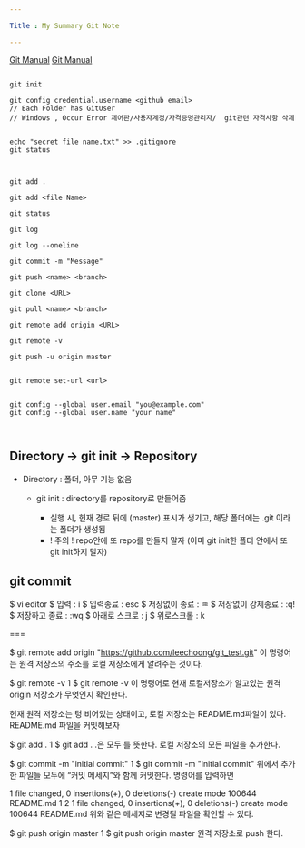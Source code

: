 ```yaml
---

Title : My Summary Git Note

---
```


[Git Manual](https://heecheolman.tistory.com/55)
[Git Manual](https://sukvvon.tistory.com/43)


```

git init

git config credential.username <github email>
// Each Folder has GitUser
// Windows , Occur Error 제어판/사용자계정/자격증명관리자/  git관련 자격사항 삭제


echo "secret file name.txt" >> .gitignore 
git status



git add .

git add <file Name>

git status

git log 

git log --oneline

git commit -m "Message"

git push <name> <branch>

git clone <URL>

git pull <name> <branch>

git remote add origin <URL>

git remote -v

git push -u origin master


git remote set-url <url>


git config --global user.email "you@example.com"
git config --global user.name "your name"



```

## Directory → git init → Repository
* Directory : 폴더, 아무 기능 없음
  * git init : directory를 repository로 만들어줌

    * 실행 시, 현재 경로 뒤에 (master) 표시가 생기고, 해당 폴더에는 .git 이라는 폴더가 생성됨
    * ! 주의 ! repo안에 또 repo를 만들지 말자 (이미 git init한 폴더 안에서 또 git init하지 말자)

## git commit
$ vi editor
$  입력 : i
$  입력종료 : esc
$  저장없이 종료 : ♒
$  저장없이 강제종료 : :q! 
$  저장하고 종료 :  :wq 
$  아래로 스크로 : j
$   위로스크롤 : k









===


	
$ git remote add origin "https://github.com/leechoong/git_test.git"
이 명령어는 원격 저장소의 주소를 로컬 저장소에게 알려주는 것이다.

$ git remote -v
1
$ git remote -v
이 명령어로 현재 로컬저장소가 알고있는 원격 origin 저장소가 무엇인지 확인한다.

현재 원격 저장소는 텅 비어있는 상태이고, 로컬 저장소는 README.md파일이 있다. README.md 파일을 커밋해보자

$ git add .
1
$ git add .
.은 모두 를 뜻한다. 로컬 저장소의 모든 파일을 추가한다.

$ git commit -m "initial commit"
1
$ git commit -m "initial commit"
위에서 추가한 파일들 모두에 “커밋 메세지”와 함께 커밋한다.
명령어를 입력하면

1 file changed, 0 insertions(+), 0 deletions(-)
create mode 100644 README.md
1
2
1 file changed, 0 insertions(+), 0 deletions(-)
create mode 100644 README.md
위와 같은 메세지로 변경될 파일을 확인할 수 있다.

$ git push origin master
1
$ git push origin master
원격 저장소로 push 한다.










